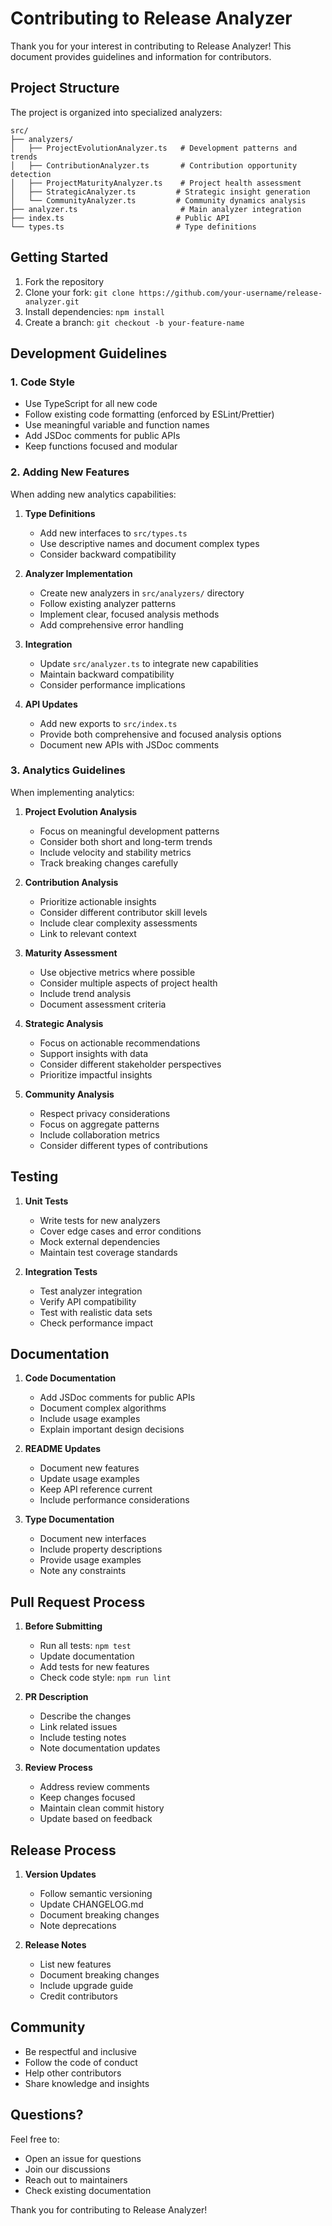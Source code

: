 # Contributing to Release Analyzer

Thank you for your interest in contributing to Release Analyzer! This document provides guidelines and information for contributors.

## Project Structure

The project is organized into specialized analyzers:

```
src/
├── analyzers/
│   ├── ProjectEvolutionAnalyzer.ts   # Development patterns and trends
│   ├── ContributionAnalyzer.ts       # Contribution opportunity detection
│   ├── ProjectMaturityAnalyzer.ts    # Project health assessment
│   ├── StrategicAnalyzer.ts         # Strategic insight generation
│   └── CommunityAnalyzer.ts         # Community dynamics analysis
├── analyzer.ts                       # Main analyzer integration
├── index.ts                         # Public API
└── types.ts                         # Type definitions
```

## Getting Started

1. Fork the repository
2. Clone your fork: `git clone https://github.com/your-username/release-analyzer.git`
3. Install dependencies: `npm install`
4. Create a branch: `git checkout -b your-feature-name`

## Development Guidelines

### 1. Code Style

- Use TypeScript for all new code
- Follow existing code formatting (enforced by ESLint/Prettier)
- Use meaningful variable and function names
- Add JSDoc comments for public APIs
- Keep functions focused and modular

### 2. Adding New Features

When adding new analytics capabilities:

1. **Type Definitions**
   - Add new interfaces to `src/types.ts`
   - Use descriptive names and document complex types
   - Consider backward compatibility

2. **Analyzer Implementation**
   - Create new analyzers in `src/analyzers/` directory
   - Follow existing analyzer patterns
   - Implement clear, focused analysis methods
   - Add comprehensive error handling

3. **Integration**
   - Update `src/analyzer.ts` to integrate new capabilities
   - Maintain backward compatibility
   - Consider performance implications

4. **API Updates**
   - Add new exports to `src/index.ts`
   - Provide both comprehensive and focused analysis options
   - Document new APIs with JSDoc comments

### 3. Analytics Guidelines

When implementing analytics:

1. **Project Evolution Analysis**
   - Focus on meaningful development patterns
   - Consider both short and long-term trends
   - Include velocity and stability metrics
   - Track breaking changes carefully

2. **Contribution Analysis**
   - Prioritize actionable insights
   - Consider different contributor skill levels
   - Include clear complexity assessments
   - Link to relevant context

3. **Maturity Assessment**
   - Use objective metrics where possible
   - Consider multiple aspects of project health
   - Include trend analysis
   - Document assessment criteria

4. **Strategic Analysis**
   - Focus on actionable recommendations
   - Support insights with data
   - Consider different stakeholder perspectives
   - Prioritize impactful insights

5. **Community Analysis**
   - Respect privacy considerations
   - Focus on aggregate patterns
   - Include collaboration metrics
   - Consider different types of contributions

## Testing

1. **Unit Tests**
   - Write tests for new analyzers
   - Cover edge cases and error conditions
   - Mock external dependencies
   - Maintain test coverage standards

2. **Integration Tests**
   - Test analyzer integration
   - Verify API compatibility
   - Test with realistic data sets
   - Check performance impact

## Documentation

1. **Code Documentation**
   - Add JSDoc comments for public APIs
   - Document complex algorithms
   - Include usage examples
   - Explain important design decisions

2. **README Updates**
   - Document new features
   - Update usage examples
   - Keep API reference current
   - Include performance considerations

3. **Type Documentation**
   - Document new interfaces
   - Include property descriptions
   - Provide usage examples
   - Note any constraints

## Pull Request Process

1. **Before Submitting**
   - Run all tests: `npm test`
   - Update documentation
   - Add tests for new features
   - Check code style: `npm run lint`

2. **PR Description**
   - Describe the changes
   - Link related issues
   - Include testing notes
   - Note documentation updates

3. **Review Process**
   - Address review comments
   - Keep changes focused
   - Maintain clean commit history
   - Update based on feedback

## Release Process

1. **Version Updates**
   - Follow semantic versioning
   - Update CHANGELOG.md
   - Document breaking changes
   - Note deprecations

2. **Release Notes**
   - List new features
   - Document breaking changes
   - Include upgrade guide
   - Credit contributors

## Community

- Be respectful and inclusive
- Follow the code of conduct
- Help other contributors
- Share knowledge and insights

## Questions?

Feel free to:
- Open an issue for questions
- Join our discussions
- Reach out to maintainers
- Check existing documentation

Thank you for contributing to Release Analyzer!
